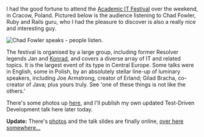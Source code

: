 <!--
.. title: Studencki Festiwal Informatyczny 2008
.. slug: studencki-festiwal-informatyczny-2008
.. date: 2008-03-12 11:00:19-05:00
.. tags: Journal,Software,Presentations
.. link: 
.. description: 
.. type: text
-->


I had the good fortune to attend the [Academic IT
Festival](http://www.sfi.org.pl/news) over the weekend, in Cracow,
Poland. Pictured below is the audience listening to Chad Fowler, Ruby
and Rails guru, who I had the pleasure to discover is also a really nice
and interesting guy.

![Chad Fowler speaks - people
listen.](/files/2008/03/audience.jpg)

The festival is organised by a large group, including former Resolver
legends Jan and [Konrad](http://konryd.blogspot.com/), and covers a
diverse array of IT and related topics. It is the largest event of its
type in Central Europe. Some talks were in English, some in Polish, by
an absolutely stellar line-up of luminary speakers, including Joe
Armstrong, creator of Erland; Gilad Bracha, co-creator of Java; plus
yours truly. See 'one of these things is not like the others.'

There's some photos up [here](http://www.sfi.org.pl/gallery/index.html),
and I'll publish my own updated Test-Driven Development talk here later
today.

**Update:** There's
[photos](https://photos.google.com/album/AF1QipNHkP3miUANDRPKVsCJAsO-SbWjU2vOMn1fhgAw)
and the talk slides are finally online, [over here
somewhere...](/pycon-2008-chicago-usa)